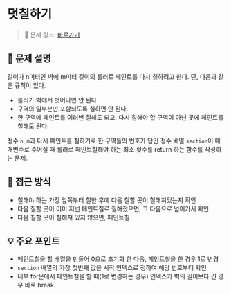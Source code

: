 # 덧칠하기

> 🔗 문제 링크: [바로가기](https://school.programmers.co.kr/learn/courses/30/lessons/161989) 

## 🌱 문제 설명
길이가 n미터인 벽에 m미터 길이의 롤러로 페인트를 다시 칠하려고 한다. 단, 다음과 같은 규칙이 있다.

- 롤러가 벽에서 벗어나면 안 된다.
- 구역의 일부분만 포함되도록 칠하면 안 된다.
- 한 구역에 페인트를 여러번 칠해도 되고, 다시 칠해야 할 구역이 아닌 곳에 페인트를 칠해도 된다.

정수 `n`, `m`과 다시 페인트를 칠하기로 한 구역들의 번호가 담긴 정수 배열 `section`이 매개변수로 주어질 때 롤러로 페인트칠해야 하는 최소 횟수를 return 하는 함수를 작성하는 문제.

## 🤔 접근 방식
- 칠해야 하는 가장 앞쪽부터 칠한 후에 다음 칠할 곳이 칠해져있는지 확인
- 다음 칠할 곳이 이미 저번 페인트칠로 칠해졌으면, 그 다음으로 넘어가서 확인
- 다음 칠할 곳이 칠해져 있지 않으면, 페인트칠

## 💡 주요 포인트
- 페인트칠을 할 배열을 만들어 0으로 초기화 한 다음, 페인트칠을 한 경우 1로 변경
- `section` 배열의 가장 첫번째 값을 시작 인덱스로 정하여 해당 번호부터 확인
- 내부 for문에서 페인트칠을 할 때(1로 변경하는 경우) 인덱스가 벽의 길이보다 긴 경우 바로 break

